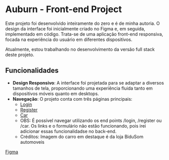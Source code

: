 # Auburn - Front-end Project

Este projeto foi desenvolvido inteiramente do zero e é de minha autoria. O design da interface foi inicialmente criado no Figma e, em seguida, implementado em código. Trata-se de uma aplicação front-end responsiva, focada na experiência do usuário em diferentes dispositivos.

Atualmente, estou trabalhando no desenvolvimento da versão full stack deste projeto.

## Funcionalidades

-   **Design Responsivo**: A interface foi projetada para se adaptar a diversos tamanhos de tela, proporcionando uma experiência fluida tanto em dispositivos móveis quanto em desktops.
-   **Navegação**: O projeto conta com três páginas principais:
    -   [Login](https://aronbarbosag.github.io/auburn/login)
    -   [Register](https://aronbarbosag.github.io/auburn/register)
    -   [Car](https://aronbarbosag.github.io/auburn/car)
    -   OBS: É possível navegar utilizando os end points /login, /register ou /car. Os links e o formulário não estão funcionando, pois irei adicionar essas funcionalidadse no back-end.
    -  Créditos: Imagem do carro em destaque é da loja BiduSom automoveis

[Figma](https://www.figma.com/design/n5HHhTWXarJDbv7LTQlpm8/oficina-carro?node-id=2535-236&t=XjaZFzLCm62ocd1f-1)
